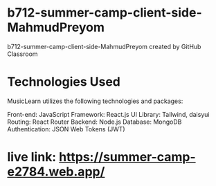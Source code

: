 # b712-summer-camp-client-side-MahmudPreyom
b712-summer-camp-client-side-MahmudPreyom created by GitHub Classroom

# Technologies Used
MusicLearn utilizes the following technologies and packages:

Front-end: JavaScript
Framework: React.js
UI Library: Tailwind, daisyui 
Routing: React Router
Backend: Node.js
Database: MongoDB
Authentication: JSON Web Tokens (JWT)

# live link: https://summer-camp-e2784.web.app/